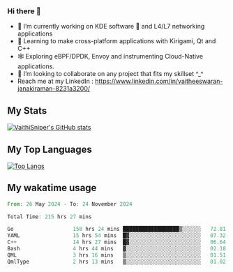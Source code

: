 ### Hi there 👋

- 🔭 I’m currently working on KDE software 💓 and L4/L7 networking applications 
- 📖 Learning to make cross-platform applications with Kirigami, Qt and C++
- 🕸️ Exploring eBPF/DPDK, Envoy and instrumenting Cloud-Native applications. 
- 👯 I’m looking to collaborate on any project that fits my skillset ^_^
- Reach me at my LinkedIn : https://www.linkedin.com/in/vaitheeswaran-janakiraman-8231a3200/

## My Stats
[![VaithiSniper's GitHub stats](https://github-readme-stats.vercel.app/api?username=VaithiSniper&hide=stars&theme=radical)](https://github.com/anuraghazra/github-readme-stats)

## My Top Languages

[![Top Langs](https://github-readme-stats.vercel.app/api/top-langs/?username=VaithiSniper&layout=compact)](https://github.com/anuraghazra/github-readme-stats)

## My wakatime usage

<!--START_SECTION:waka-->

```rust
From: 26 May 2024 - To: 24 November 2024

Total Time: 215 hrs 27 mins

Go                   158 hrs 24 mins ██████████████████▒░░░░░░   72.81 %
YAML                 15 hrs 54 mins  █▓░░░░░░░░░░░░░░░░░░░░░░░   07.32 %
C++                  14 hrs 27 mins  █▓░░░░░░░░░░░░░░░░░░░░░░░   06.64 %
Bash                 4 hrs 44 mins   ▓░░░░░░░░░░░░░░░░░░░░░░░░   02.18 %
QML                  3 hrs 16 mins   ▒░░░░░░░░░░░░░░░░░░░░░░░░   01.51 %
QmlType              2 hrs 13 mins   ▒░░░░░░░░░░░░░░░░░░░░░░░░   01.02 %
```

<!--END_SECTION:waka-->
